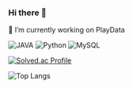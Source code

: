 ### Hi there 👋
🔭 I’m currently working on PlayData

![JAVA](https://img.shields.io/badge/-JAVA-007396?style=flat-square&logo=java&logoColor=white)
![Python](https://img.shields.io/badge/Python-3776AB.svg?&style=flat-square&logo=Python&logoColor=FFFFFF)
![MySQL](https://img.shields.io/badge/MySQL-4479A1.svg?&style=flat-square&logo=MySQL&logoColor=FFFFFF)

[![Solved.ac Profile](http://mazassumnida.wtf/api/generate_badge?boj=woals9677)](https://solved.ac/woals9677)

![Top Langs](https://github-readme-stats.vercel.app/api/top-langs/?username=KJM99&layout=compact&theme=cobalt)

<!--
<img src="https://img.shields.io/badge/-JAVA-007396?style=flat-square&logo=java&logoColor=white">
레이아웃 : Demo(기본 값), compact
스타일 옵션: dark, radical, merko, gruvbox, tokyonight, onedark, cobalt, synthwave, highcontrast, dracula
-->
<!--
**KJM99/KJM99** is a ✨ _special_ ✨ repository because its `README.md` (this file) appears on your GitHub profile.

<img align="right" src="https://github-readme-stats.vercel.app/api/top-langs/?username=KJM99&layout=compact&hide=javascript,css,scss&theme=merko&langs_count=8"/>

Here are some ideas to get you started:

- 🔭 I’m currently working on ...
- 🌱 I’m currently learning ...
- 👯 I’m looking to collaborate on ...
- 🤔 I’m looking for help with ...
- 💬 Ask me about ...
- 📫 How to reach me: ...
- 😄 Pronouns: ...
- ⚡ Fun fact: ...
-->
